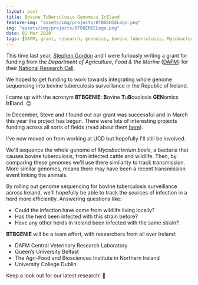 ```yaml
---
layout: post
title: Bovine TuBerculosis Genomics IrEland
feature-img: "assets/img/projects/BTBGENIELogo.png"
img: "assets/img/projects/BTBGENIELogo.png"
date: 01 Mar 2020
tags: [DAFM, grant, research, genomics, bovine tuberculosis, Mycobacterium bovis]
---
```


This time last year, [Stephen Gordon](https://people.ucd.ie/stephen.gordon) and I were furiously writing a grant for funding from the *Department of Agriculture, Food & the Marine* ([DAFM](https://www.agriculture.gov.ie/)) for their [National Research Call](https://www.agriculture.gov.ie/research/competitivenationalprogrammes/closedcalls/nationalcall2019/).

We hoped to get funding to work towards integrating whole genome sequencing into bovine tuberculosis surveillance in the Republic of Ireland.

I came up with the acronym **BTBGENIE**: **B**ovine **T**u**B**cuolosis **GEN**omics **I**r**E**land. 😊

In December, Steve and I found out our grant was successful and in March this year the project has begun. There were lots of interesting projects funding across all sorts of fields (read about them [here](https://www.agriculture.gov.ie/media/migration/research/whatsnew/Call2019FundedProjects111219.pdf)).

I've now moved on from working at UCD but hopefully I'll still be involved.

We'll sequence the whole genome of *Mycobacterium bovis*, a bacteria that causes bovine tuberculosis, from infected cattle and wildlife. Then, by comparing these genomes we'll use there similarity to track transmission. More similar genomes, means there may have been a recent transmission event linking the animals.

By rolling out genome sequencing for bovine tuberculosis surveillance across Ireland, we'll hopefully be able to track the sources of infection in a herd more efficiently. Answering questions like:

- Could the infection have come from wildlife living locally?
- Has the herd been infected with this strain before?
- Have any other herds in Ireland been infected with the same strain?


**BTBGENIE** will be a team effort, with researchers from all over Ireland: 

- DAFM Central Veterinary Research Laboratory
- Queen’s University Belfast
- The Agri-Food and Biosciences Institute in Northern Ireland
- University College Dublin

Keep a look out for our latest research! 🔭
